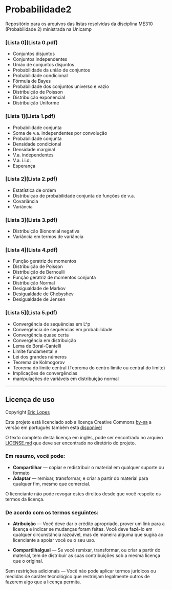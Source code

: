 # Probabilidade2

Repositório para os arquivos das listas resolvidas da disciplina ME310 (Probabilidade 2) ministrada na Unicamp

### [Lista 0](Lista 0.pdf)

* Conjuntos disjuntos
* Conjuntos independentes
* União de conjuntos disjuntos
* Probabilidade da união de conjuntos
* Probabilidade condicional
* Fórmula de Bayes
* Probabilidade dos conjuntos universo e vazio
* Distribuição de Poisson
* Distribuição exponencial
* Distribuição Uniforme

### [Lista 1](Lista 1.pdf)

* Probabilidade conjunta
* Soma de v.a. independentes por convolução
* Probabilidade conjunta
* Densidade condicional
* Densidade marginal
* V.a. independentes
* V.a. i.i.d.
* Esperança

### [Lista 2](Lista 2.pdf)

* Estatística de ordem
* Distribuiçao de probabilidade conjunta de funções de v.a.
* Covariância
* Variância

### [Lista 3](Lista 3.pdf)

* Distribuição Bionomial negativa
* Variância em termos de variância

### [Lista 4](Lista 4.pdf)

* Função geratriz de momentos
* Distribuição de Poisson
* Distribuição de Bernoulli
* Função geratriz de momentos conjunta
* Distribuição Normal
* Desigualdade de Markov
* Desigualdade de Chebyshev
* Desigualdade de Jensen

### [Lista 5](Lista 5.pdf)

* Convergência de sequências em L^p
* Convergência de sequências em probabilidade
* Convergência quase certa
* Convergência em distribuição
* Lema de Boral-Cantelli
* Limite fundamental *e*
* Lei dos grandes números
* Teorema de Kolmogorov
* Teorema do limite central (Teorema do centro limite ou central do limite)
* Implicações de convergências
* manipulações de variáveis em distribuição normal

----

## Licença de uso

Copyright [Eric Lopes](https://github.com/nullhack)

Este projeto está licenciado sob a licença Creative Commons [by-sa](https://creativecommons.org/licenses/by-sa/4.0/legalcode.txt) a versão em português também está [disponível](https://creativecommons.org/licenses/by-sa/4.0/deed.pt_BR)

O texto completo desta licença em inglês, pode ser encontrado no arquivo [LICENSE.md](LICENSE.md) que deve ser encontrado no diretório do projeto.

### Em resumo, você pode:

* **Compartilhar** — copiar e redistribuir o material em qualquer suporte ou formato
* **Adaptar** — remixar, transformar, e criar a partir do material para qualquer fim, mesmo que comercial.

O licenciante não pode revogar estes direitos desde que você respeite os termos da licença.

### De acordo com os termos seguintes:

* **Atribuição** — Você deve dar o crédito apropriado, prover um link para a licença e indicar se mudanças foram feitas. Você deve fazê-lo em qualquer circunstância razoável, mas de maneira alguma que sugira ao licenciante a apoiar você ou o seu uso.

* **CompartilhaIgual** — Se você remixar, transformar, ou criar a partir do material, tem de distribuir as suas contribuições sob a mesma licença que o original.

Sem restrições adicionais — Você não pode aplicar termos jurídicos ou medidas de caráter tecnológico que restrinjam legalmente outros de fazerem algo que a licença permita.
